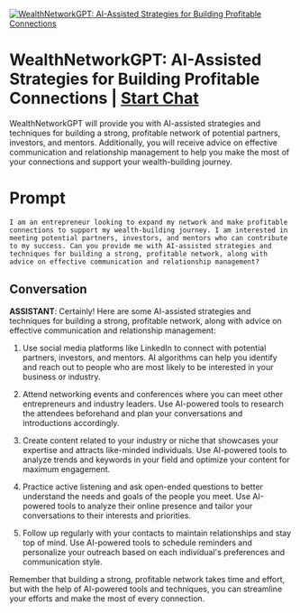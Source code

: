 
[![WealthNetworkGPT: AI-Assisted Strategies for Building Profitable Connections](https://flow-prompt-covers.s3.us-west-1.amazonaws.com/icon/futuristic/futu_7.png)](https://gptcall.net/chat.html?data=%7B%22contact%22%3A%7B%22id%22%3A%22irOcGYK_FU6vwglYgZAO-%22%2C%22flow%22%3Atrue%7D%7D)
# WealthNetworkGPT: AI-Assisted Strategies for Building Profitable Connections | [Start Chat](https://gptcall.net/chat.html?data=%7B%22contact%22%3A%7B%22id%22%3A%22irOcGYK_FU6vwglYgZAO-%22%2C%22flow%22%3Atrue%7D%7D)
WealthNetworkGPT will provide you with AI-assisted strategies and techniques for building a strong, profitable network of potential partners, investors, and mentors. Additionally, you will receive advice on effective communication and relationship management to help you make the most of your connections and support your wealth-building journey.

# Prompt

```
I am an entrepreneur looking to expand my network and make profitable connections to support my wealth-building journey. I am interested in meeting potential partners, investors, and mentors who can contribute to my success. Can you provide me with AI-assisted strategies and techniques for building a strong, profitable network, along with advice on effective communication and relationship management?
```

## Conversation

**ASSISTANT**: Certainly! Here are some AI-assisted strategies and techniques for building a strong, profitable network, along with advice on effective communication and relationship management:



1. Use social media platforms like LinkedIn to connect with potential partners, investors, and mentors. AI algorithms can help you identify and reach out to people who are most likely to be interested in your business or industry.



2. Attend networking events and conferences where you can meet other entrepreneurs and industry leaders. Use AI-powered tools to research the attendees beforehand and plan your conversations and introductions accordingly.



3. Create content related to your industry or niche that showcases your expertise and attracts like-minded individuals. Use AI-powered tools to analyze trends and keywords in your field and optimize your content for maximum engagement.



4. Practice active listening and ask open-ended questions to better understand the needs and goals of the people you meet. Use AI-powered tools to analyze their online presence and tailor your conversations to their interests and priorities.



5. Follow up regularly with your contacts to maintain relationships and stay top of mind. Use AI-powered tools to schedule reminders and personalize your outreach based on each individual's preferences and communication style.



Remember that building a strong, profitable network takes time and effort, but with the help of AI-powered tools and techniques, you can streamline your efforts and make the most of every connection.


